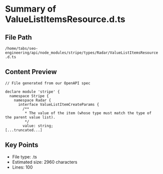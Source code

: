 # Summary of ValueListItemsResource.d.ts
  
## File Path
`/home/tabs/seo-engineering/api/node_modules/stripe/types/Radar/ValueListItemsResource.d.ts`

## Content Preview
```
// File generated from our OpenAPI spec

declare module 'stripe' {
  namespace Stripe {
    namespace Radar {
      interface ValueListItemCreateParams {
        /**
         * The value of the item (whose type must match the type of the parent value list).
         */
        value: string;
[...truncated...]
```

## Key Points
- File type: .ts
- Estimated size: 2960 characters
- Lines: 100
